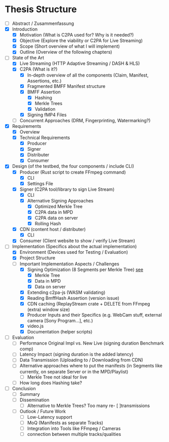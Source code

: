 # Thesis Structure

- [ ] Abstract / Zusammenfassung
- [x] Introduction
  - [x] Motivation (What is C2PA used for? Why is it needed?)
  - [x] Objective (Explore the viability or C2PA for Live Streaming)
  - [x] Scope (Short overview of what I will implement)
  - [x] Outline (Overview of the following chapters)
- [ ] State of the Art
  - [x] Live Streaming (HTTP Adaptive Streaming / DASH & HLS)
  - [x] C2PA (What is it?)
    - [x] In-depth overview of all the components (Claim, Manifest, Assertions, etc.)
    - [x] Fragmented BMFF Manifest structure
    - [x] BMFF Assertion
      - [x] Hashing
      - [x] Merkle Trees
      - [x] Validation
    - [x] Signing fMP4 Files
  - [ ] Concurrent Approaches (DRM, Fingerprinting, Watermarking?)
- [x] Requirements
  - [x] Overview
  - [x] Technical Requirements
    - [x] Producer
    - [x] Signer
    - [x] Distributer
    - [x] Consumer
- [x] Design (of the testbed, the four components / include CLI)
  - [x] Producer (Rust script to create FFmpeg command)
    - [x] CLI
    - [x] Settings File
  - [x] Signer (C2PA tool/library to sign Live Stream)
    - [x] CLI
    - [x] Alternative Signing Approaches
      - [x] Optimized Merkle Tree
      - [x] C2PA data in MPD
      - [x] C2PA data on server
      - [x] Rolling Hash
  - [x] CDN (content host / distributer)
    - [x] CLI
  - [x] Consumer (Client website to show / verify Live Stream)
- [ ] Implementation (Specifics about the actual implementation)
  - [x] Environment (Devices used for Testing / Evaluation)
  - [x] Project Structure
  - [ ] Important Implementation Aspects / Challenges
    - [x] Signing Optimization (8 Segments per Merkle Tree) [see](/thesis/notes.md#code-additions--changes)
      - [x] Merkle Tree
      - [x] Data in MPD
      - [x] Data on server
    - [x] Extending c2pa-js (WASM validating)
    - [x] Reading BmffHash Assertion (version issue)
    - [x] CDN caching (ReplayStream crate + DELETE from FFmpeg (extra) window size)
    - [x] Producer Inputs and their Specifics (e.g. WebCam stuff, external camera [Sony Program...], etc.)
    - [x] video.js
    - [x] Documentation (helper scripts)
- [ ] Evaluation
  - [ ] Performance Original Impl vs. New Live (signing duration Benchmark comp)
  - [ ] Latency Impact (signing duration is the added latency)
  - [ ] Data Transmission (Uploading to / Downloading from CDN)
  - [ ] Alternative approaches where to put the manifests (in Segments like currently, on separate Server or in the MPD/Playlist)
    - [ ] Merkle Tree not ideal for live
  - [ ] How long does Hashing take?
- [ ] Conclusion
  - [ ] Summary
  - [ ] Dissemination
    - [ ] Alternative to Merkle Trees? Too many re- [ ]transmissions
  - [ ] Outlook / Future Work
    - [ ] Low-Latency support
    - [ ] MoQ (Manifests as separate Tracks)
    - [ ] Integration into Tools like FFmpeg / Cameras
    - [ ] connection between multiple tracks/qualities
